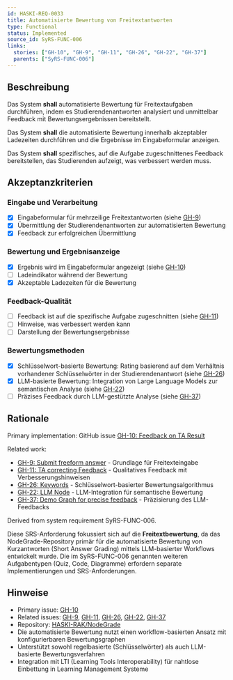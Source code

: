 ```yaml
---
id: HASKI-REQ-0033
title: Automatisierte Bewertung von Freitextantworten
type: Functional
status: Implemented
source_id: SyRS-FUNC-006
links:
  stories: ["GH-10", "GH-9", "GH-11", "GH-26", "GH-22", "GH-37"]
  parents: ["SyRS-FUNC-006"]
---
```


## Beschreibung

Das System **shall** automatisierte Bewertung für Freitextaufgaben durchführen, indem es Studierendenantworten analysiert und unmittelbar Feedback mit Bewertungsergebnissen bereitstellt.

Das System **shall** die automatisierte Bewertung innerhalb akzeptabler Ladezeiten durchführen und die Ergebnisse im Eingabeformular anzeigen.

Das System **shall** spezifisches, auf die Aufgabe zugeschnittenes Feedback bereitstellen, das Studierenden aufzeigt, was verbessert werden muss.

## Akzeptanzkriterien

### Eingabe und Verarbeitung
- [x] Eingabeformular für mehrzeilige Freitextantworten (siehe [GH-9](https://github.com/HASKI-RAK/NodeGrade/issues/9))
- [x] Übermittlung der Studierendenantworten zur automatisierten Bewertung
- [x] Feedback zur erfolgreichen Übermittlung

### Bewertung und Ergebnisanzeige  
- [x] Ergebnis wird im Eingabeformular angezeigt (siehe [GH-10](https://github.com/HASKI-RAK/NodeGrade/issues/10))
- [ ] Ladeindikator während der Bewertung
- [x] Akzeptable Ladezeiten für die Bewertung

### Feedback-Qualität
- [ ] Feedback ist auf die spezifische Aufgabe zugeschnitten (siehe [GH-11](https://github.com/HASKI-RAK/NodeGrade/issues/11))
- [ ] Hinweise, was verbessert werden kann
- [ ] Darstellung der Bewertungsergebnisse

### Bewertungsmethoden
- [x] Schlüsselwort-basierte Bewertung: Rating basierend auf dem Verhältnis vorhandener Schlüsselwörter in der Studierendenantwort (siehe [GH-26](https://github.com/HASKI-RAK/NodeGrade/issues/26))
- [x] LLM-basierte Bewertung: Integration von Large Language Models zur semantischen Analyse (siehe [GH-22](https://github.com/HASKI-RAK/NodeGrade/issues/22))
- [ ] Präzises Feedback durch LLM-gestützte Analyse (siehe [GH-37](https://github.com/HASKI-RAK/NodeGrade/issues/37))

## Rationale

Primary implementation: GitHub issue [GH-10: Feedback on TA Result](https://github.com/HASKI-RAK/NodeGrade/issues/10)

Related work:
- [GH-9: Submit freeform answer](https://github.com/HASKI-RAK/NodeGrade/issues/9) - Grundlage für Freitexteingabe
- [GH-11: TA correcting Feedback](https://github.com/HASKI-RAK/NodeGrade/issues/11) - Qualitatives Feedback mit Verbesserungshinweisen
- [GH-26: Keywords](https://github.com/HASKI-RAK/NodeGrade/issues/26) - Schlüsselwort-basierter Bewertungsalgorithmus
- [GH-22: LLM Node](https://github.com/HASKI-RAK/NodeGrade/issues/22) - LLM-Integration für semantische Bewertung
- [GH-37: Demo Graph for precise feedback](https://github.com/HASKI-RAK/NodeGrade/issues/37) - Präzisierung des LLM-Feedbacks

Derived from system requirement SyRS-FUNC-006.

Diese SRS-Anforderung fokussiert sich auf die **Freitextbewertung**, da das NodeGrade-Repository primär für die automatisierte Bewertung von Kurzantworten (Short Answer Grading) mittels LLM-basierter Workflows entwickelt wurde. Die im SyRS-FUNC-006 genannten weiteren Aufgabentypen (Quiz, Code, Diagramme) erfordern separate Implementierungen und SRS-Anforderungen.

## Hinweise

- Primary issue: [GH-10](https://github.com/HASKI-RAK/NodeGrade/issues/10)
- Related issues: [GH-9](https://github.com/HASKI-RAK/NodeGrade/issues/9), [GH-11](https://github.com/HASKI-RAK/NodeGrade/issues/11), [GH-26](https://github.com/HASKI-RAK/NodeGrade/issues/26), [GH-22](https://github.com/HASKI-RAK/NodeGrade/issues/22), [GH-37](https://github.com/HASKI-RAK/NodeGrade/issues/37)
- Repository: [HASKI-RAK/NodeGrade](https://github.com/HASKI-RAK/NodeGrade)
- Die automatisierte Bewertung nutzt einen workflow-basierten Ansatz mit konfigurierbaren Bewertungsgraphen
- Unterstützt sowohl regelbasierte (Schlüsselwörter) als auch LLM-basierte Bewertungsverfahren
- Integration mit LTI (Learning Tools Interoperability) für nahtlose Einbettung in Learning Management Systeme

